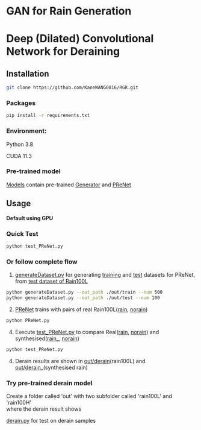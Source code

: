 # GAN for Rain Generation

# Deep (Dilated) Convolutional Network for Deraining

## Installation

```bash
git clone https://github.com/KaneWANG0816/RGR.git
```

### Packages
```bash
pip install -r requirements.txt
```
### Environment:

Python 3.8

CUDA 11.3

### Pre-trained model
[Models](Models) contain pre-trained [Generator](Models/G_state_100.pt) and [PReNet](Models/net_epoch10.pth)

## Usage

<b>Default using GPU</b>

### Quick Test
```bash
python test_PReNet.py
```

### Or follow complete flow
1. [generateDataset.py](generateDataset.py) for generating [training](out/train) and [test](out/test) datasets for PReNet, from [test dataset of Rain100L](rain100L/test)
```bash
python generateDataset.py --out_path ./out/train --num 500
python generateDataset.py --out_path ./out/test --num 100
```
2. [PReNet](PReNet.py) trains with pairs of real Rain100L([rain](out/train/rain), [norain](out/train/norain))
```bash
python PReNet.py
```
4. Execute [test_PReNet.py](test_PReNet.py) to compare Real([rain](out/test/rain), [norain](out/test/norain)) and synthesised([rain_](out/test/rain_), [norain](out/test/norain))
```bash
python test_PReNet.py
```
4. Derain results are shown in [out/derain](out/derain)(rain100L) and [out/derain_](out/derain_)(synthesised rain)



### Try pre-trained derain model
Create a folder called 'out' with two subfolder called 'rain100L' and 'rain100H'<br>
where the derain result shows<br>

[derain.py](derain.py) for test on derain samples



